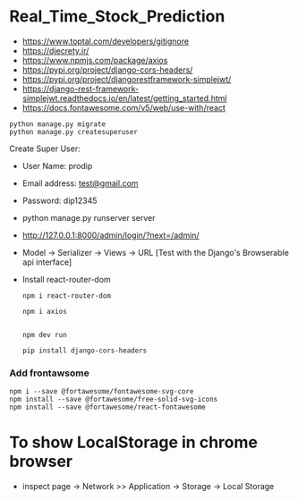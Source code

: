 # Real_Time_Stock_Prediction

- https://www.toptal.com/developers/gitignore
- https://djecrety.ir/
-  https://www.npmjs.com/package/axios
-  https://pypi.org/project/django-cors-headers/
-  https://pypi.org/project/djangorestframework-simplejwt/
-  https://django-rest-framework-simplejwt.readthedocs.io/en/latest/getting_started.html
-  https://docs.fontawesome.com/v5/web/use-with/react


```
python manage.py migrate
python manage.py createsuperuser
```

Create Super User:
- User Name: prodip
- Email address: test@gmail.com
- Password: dip12345
- python manage.py runserver
server
- http://127.0.0.1:8000/admin/login/?next=/admin/

- Model -> Serializer -> Views -> URL [Test with the Django's Browserable api interface]

- Install react-router-dom
  
  ```
  npm i react-router-dom
  ```
  ```
  npm i axios
 
  ```
  
  ```
  npm dev run
  ```

  ```
  pip install django-cors-headers
  ```
### Add frontawsome 

```
npm i --save @fortawesome/fontawesome-svg-core
npm install --save @fortawesome/free-solid-svg-icons
npm install --save @fortawesome/react-fontawesome
```

# To show LocalStorage in chrome browser

- inspect page -> Network >> Application -> Storage -> Local Storage